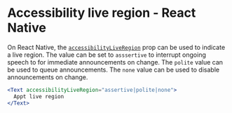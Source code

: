# Accessibility live region - React Native

On React Native, the [`accessibilityLiveRegion`](https://reactnative.dev/docs/accessibility#accessibilityliveregion-android) prop can be used to indicate a live region. The value can be set to `asssertive` to interrupt ongoing speech to for immediate announcements on change. The `polite` value can be used to queue announcements. The `none` value can be used to disable announcements on change.

```jsx
<Text accessibilityLiveRegion="assertive|polite|none">
  Appt live region
</Text>
```

